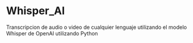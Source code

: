 # Whisper_AI
 Transcripcion de audio o video de cualquier lenguaje utilizando el modelo Whisper de OpenAI utilizando Python
